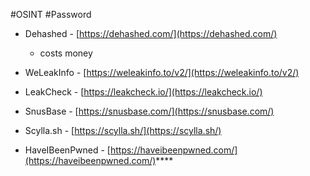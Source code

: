 #OSINT #Password

- Dehashed - [https://dehashed.com/](https://dehashed.com/)
	- costs money

- WeLeakInfo - [https://weleakinfo.to/v2/](https://weleakinfo.to/v2/)

- LeakCheck - [https://leakcheck.io/](https://leakcheck.io/)

- SnusBase - [https://snusbase.com/](https://snusbase.com/)

- Scylla.sh - [https://scylla.sh/](https://scylla.sh/)

- HaveIBeenPwned - [https://haveibeenpwned.com/](https://haveibeenpwned.com/)****